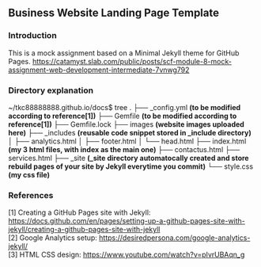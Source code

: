 ## Business Website Landing Page Template

### Introduction

This is a mock assignment based on a Minimal Jekyll theme for GitHub Pages.
https://catamyst.slab.com/public/posts/scf-module-8-mock-assignment-web-development-intermediate-7vnwg792

### Directory explanation

~/tkc88888888.github.io/docs$ tree
.
├── _config.yml **(to be modified according to reference[1])**
├── Gemfile **(to be modified according to reference[1])**
├── Gemfile.lock
├── images  **(website images uploaded here)**
├── _includes  **(reusable code snippet stored in _include directory)**
│   ├── analytics.html
│   ├── footer.html
│   └── head.html
├── index.html   **(my 3 html files, with index as the main one)**
├── contactus.html
├── services.html
├── _site  **(_site directory automatocally created and store rebuild pages of your site by Jekyll everytime you commit)**
└── style.css   **(my css file)**


### References

[1] Creating a GitHub Pages site with Jekyll: https://docs.github.com/en/pages/setting-up-a-github-pages-site-with-jekyll/creating-a-github-pages-site-with-jekyll
<br>[2] Google Analytics setup: https://desiredpersona.com/google-analytics-jekyll/
<br>[3] HTML CSS design: https://www.youtube.com/watch?v=pIvrUBAqn_g

